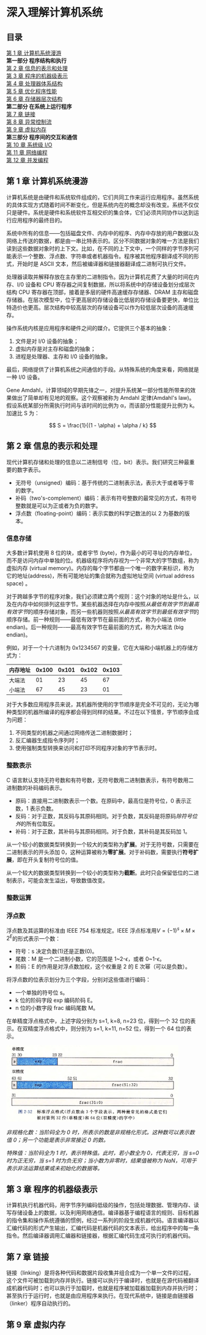 # 深入理解计算机系统

## 目录

[第 1 章 计算机系统漫游](#第1章-计算机系统漫游)  
**第一部分 程序结构和执行**  
[第 2 章 信息的表示和处理](#第2章-信息的表示和处理)  
[第 3 章 程序的机器级表示](#第3章-程序的机器级表示)  
[第 4 章 处理器体系结构](#第4章-处理器体系结构)  
[第 5 章 优化程序性能](#第5章-优化程序性能)  
[第 6 章 存储器层次结构](#第6章-存储器层次结构)  
**第二部分 在系统上运行程序**  
[第 7 章 链接](#第7章-链接)  
[第 8 章 异常控制流](#第8章-异常控制流)  
[第 9 章 虚拟内存](#第9章-虚拟内存)  
**第三部分 程序间的交互和通信**  
[第 10 章 系统级 I/O](#第10章-系统级io)  
[第 11 章 网络编程](#第11章-网络编程)  
[第 12 章 并发编程](#第12章-并发编程)

## 第 1 章 计算机系统漫游

计算机系统是由硬件和系统软件组成的，它们共同工作来运行应用程序。虽然系统的具体实现方式随着时间不断变化，但是系统内在的概念却没有改变。系统不仅仅只是硬件。系统是硬件和系统软件互相交织的集合体，它们必须共同协作以达到运行应用程序的最终目的。

系统中所有的信息——包括磁盘文件、内存中的程序、内存中存放的用户数据以及网络上传送的数据，都是由一串比特表示的。区分不同数据对象的唯一方法是我们读到这些数据对象时的上下文。比如，在不同的上下文中，一个同样的字节序列可能表示一个整数、浮点数、字符串或者机器指令。程序被其他程序翻译成不同的形式，开始时是 ASCII 文本，然后被编译器和链接器翻译成二进制可执行文件。

处理器读取并解释存放在主存里的二进制指令。因为计算机花费了大量的时间在内存、I/0 设备和 CPU 寄存器之间复制数据，所以将系统中的存储设备划分成层次结构 CPU 寄存器在顶部，接着是多层的硬件高速缓存存储器、DRAM 主存和磁盘存储器。在层次模型中，位于更高层的存储设备比低层的存储设备要更快，单位比特造价也更高。层次结构中较高层次的存储设备可以作为较低层次设备的高速缓存。

操作系统内核是应用程序和硬件之间的媒介。它提供三个基本的抽象：

1. 文件是对 I/0 设备的抽象；
2. 虚拟内存是对主存和磁盘的抽象；
3. 进程是处理器、主存和 I/0 设备的抽象。

最后，网络提供了计算机系统之间通信的手段。从特殊系统的角度来看，网络就是一种 I/0 设备。

Gene Amdahl，计算领域的早期先锋之一，对提升系统某一部分性能所带来的效果做出了简单却有见地的观察。这个观察被称为 Amdahl 定律(Amdahl's law)。假设系统某部分所需执行时间与该时间的比例为 α，而该部分性能提升比例为 k。加速比 S 为：

$$
S = \frac{1}{(1 - \alpha) + \alpha / k}
$$

## 第 2 章 信息的表示和处理

现代计算机存储和处理的信息以二进制信号（位，bit）表示。我们研究三种最重要的数字表示。

-   无符号（unsigned）编码：基于传统的二进制表示法，表示大于或者等于零的数字。
-   补码（two's-complement）编码：表示有符号整数的最常见的方式，有符号整数就是可以为正或者为负的数字。
-   浮点数（floating-point）编码：表示实数的科学记数法的以 2 为基数的版本。

### 信息存储

大多数计算机使用 8 位的块，或者宇节 (byte)，作为最小的可寻址的内存单位，而不是访问内存中单独的位。机器级程序将内存视为一个非常大的字节数组，称为虚拟内存 (virtual memory)。内存的每个字节都由一个唯一的数字来标识，称为它的地址(address)，所有可能地址的集合就称为虚拟地址空间 (virtual address space) 。

对于跨越多字节的程序对象，我们必须建立两个规则：这个对象的地址是什么，以及在内存中如何排列这些字节。某些机器选择在内存中按照*从最低有效字节到最高有效字节*的顺序存储对象，而另一些机器则按照*从最高有效字节到最低有效字节*的顺序存储。前一种规则——最低有效字节在最前面的方式，称为小端法 (little endian)。后一种规则—-—最高有效字节在最前面的方式，称为大端法 (big endian)。

例如，对于一个十六进制为 0x1234567 的变量，它在大端和小端机器上的存储方式为：

| 内存地址 | 0x100 | 0x101 | 0x102 | 0x103 |
| -------- | ----- | ----- | ----- | ----- |
| 大端法   | 01    | 23    | 45    | 67    |
| 小端法   | 67    | 45    | 23    | 01    |

对于大多数应用程序员来说，其机器所使用的字节顺序是完全不可见的，无论为哪种类型的机器所编译的程序都会得到同样的结果。不过在以下情景，字节顺序会成为问题：

1. 不同类型的机器之间通过网络传送二进制数据时；
2. 反汇编器生成指令序列时；
3. 使用强制类型转换来访问和打印不同程序对象的字节表示时。

### 整数表示

C 语言默认支持无符号数和有符号数，无符号数用二进制数表示，有符号数用二进制数的补码编码表示。

-   原码：直接用二进制数表示一个数。在原码中，最高位是符号位，0 表示正数，1 表示负数。
-   反码：对于正数，其反码与其原码相同。对于负数，其反码是将原码*除符号位外*的所有位取反。
-   补码：对于正数，其补码与其原码相同。对于负数，其补码是其反码加 1。

从一个较小的数据类型转换到一个较大的类型称为**扩展**。对于无符号数，只需要在二进制表示的开头添加 0，这种运算被称为**零扩展**。对于补码数，需要执行**符号扩展**，即在开头复制符号位的值。

从一个较大的数据类型转换到一个较小的类型称为**截断**。此时只会保留低位的二进制表示，可能会发生溢出，导致数值改变。

### 整数运算

### 浮点数

浮点数及其运算的标准由 IEEE 754 标准规定。IEEE 浮点标准用$V = (-1)^{s} × M × 2^E$的形式表示一个数：

-   符号：s 决定负数(1)还是正数(0)。
-   尾数：M 是一个二进制小数，它的范围是 1~2-$\epsilon$，或者 0~1-$\epsilon$。
-   阶码：E 的作用是对浮点数加权，这个权重是 2 的 E 次幂（可以是负数）。

将浮点数的位表示划分为三个字段，分别对这些值进行编码：

-   一个单独的符号位 s。
-   k 位的阶码字段 exp 编码阶码 E。
-   n 位的小数字段 frac 编码尾数 M。

在单精度浮点格式中，上述字段分别为 s=1, k=8, n=23 位，得到一个 32 位的表示。在双精度浮点格式中，则分别为 s=1, k=11, n=52 位，得到一个 64 位的表示。

<img src="img/2-32.png" width=450>

_非规格化数：当阶码全为 0 时，所表示的数是非规格化形式。这种数可以表示数值 0；另一个功能是表示非常接近 0 的数。_

_特殊值：当阶码全为 1 时，表示特殊值。此时，若小数全为 0，代表无穷，当 s=0 时为正无穷，当 s=1 时为负无穷；当小数为非零时，结果值被称为 NaN，可用于表示非法运算结果或未初始化的数据等。_

## 第 3 章 程序的机器级表示

计算机执行机器代码，用字节序列编码低级的操作，包括处理数据、管理内存、读写存储设备上的数据，以及利用网络通信。编译器基于编程语言的规则、目标机器的指令集和操作系统遵循的惯例，经过一系列的阶段生成机器代码。语言编译器以汇编代码的形式产生输出，汇编代码是机器代码的文本表示，给出程序中的每一条指令。然后编译器调用汇编器和链接器，根据汇编代码生成可执行的机器代码。

## 第 7 章 链接

链接（linking）是将各种代码和数据片段收集并组合成为一个单一文件的过程，这个文件可被加载到内存并执行。链接可以执行于编译时，也就是在源代码被翻译成机器代码时；也可以执行于加载时，也就是程序被加载器加载到内存并执行时；甚至执行于运行时，也就是由应用程序来执行。在现代系统中，链接是由链接器（linker）程序自动执行的。

## 第 9 章 虚拟内存
